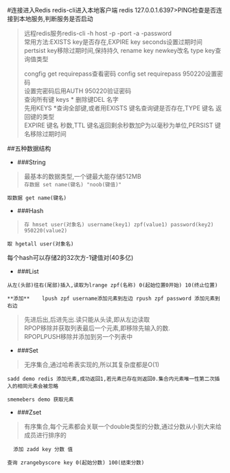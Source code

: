 #连接进入Redis
    redis-cli进入本地客户端
    redis 127.0.0.1.6397>PING检查是否连接到本地服务,判断服务是否启动
> 远程redis服务redis-cli -h host -p -port -a -password    
> 常用方法:EXISTS key是否存在,EXPIRE key seconds设置过期时间</br>
> pertsist key移除过期时间,保持持久 rename key newkey改名 type key查询值类型
> 
> congfig get requirepass查看密码 config set requirepass 950220设置密码<br>
> 设置完密码后用AUTH 950220验证密码<br>
> 查询所有键 keys * 删除键DEL 名字<br>
> 先用KEYS *查询全部键,或者用EXISTS 键名查询键是否存在,TYPE 键名 返回键的类型<br> 
> EXPIRE 键名 秒数,TTL 键名返回剩余秒数加P为以毫秒为单位,PERSIST 键名移除过期时间

##五种数据结构
+ ###String
>    最基本的数据类型,一个键最大能存储512MB      
``
存数据 set name(键名) "noob(键值)"
``
>
``
取数据 get name(键名)
``   
+ ###Hash
>``
存 hmset user(对象名) username(key1) zpf(value1) password(key2) 950220(value2)
``
>
``
取 hgetall user(对象名)
``
>
每个hash可以存储2的32次方-1键值对(40多亿)

+ ###List
>
``从左(头部)往右(尾部)插入,读取为lrange zpf(名称) 0(起始位置0开始) 10(终止位置)
``
> 
``
 **添加**    lpush zpf username添加元素到左边 rpush zpf password 添加元素到右边
 ``
> 
> 先进后出,后进先出.读只能从头读,即从左边读取<br>
> RPOP移除并获取列表最后一个元素,即移除先输入的数.<br>
> RPOPLPUSH移除并添加到另一个列表中
+ ###Set
>无序集合,通过哈希表实现的,所以其复杂度都是O(1)
>
``sadd demo redis 添加元素,成功返回1,若元素已存在则返回0.集合内元素唯一性第二次插入的相同元素会被忽略
``
>
``smemebers demo 获取元素    
``

+ ###Zset
>有序集合,每个元素都会关联一个double类型的分数,通过分数从小到大来给成员进行排序的
>
``  
添加 zadd key 分数 值
``
>
``查询 zrangebyscore key 0(起始分数) 100(结束分数)
``
